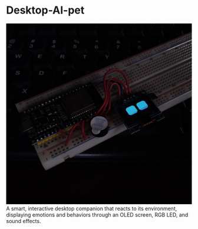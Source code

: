 # Desktop-AI-pet

![IMG_20240901_151203501~2.jpg](https://raw.githubusercontent.com/sivabalpg/Desktop-AI-pet/main/IMG_20240901_151203501%7E2.jpg)
A smart, interactive desktop companion that reacts to its environment, displaying emotions and behaviors through an OLED screen, RGB LED, and sound effects.
